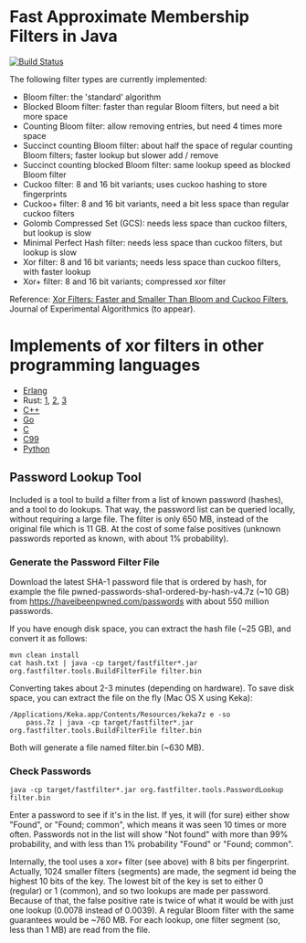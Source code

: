 # Fast Approximate Membership Filters in Java

[![Build Status](https://travis-ci.com/FastFilter/fastfilter_java.svg?branch=master)](https://travis-ci.com/FastFilter/fastfilter_java)

The following filter types are currently implemented:

* Bloom filter: the 'standard' algorithm
* Blocked Bloom filter: faster than regular Bloom filters, but need a bit more space
* Counting Bloom filter: allow removing entries, but need 4 times more space
* Succinct counting Bloom filter: about half the space of regular counting Bloom filters; faster lookup but slower add / remove
* Succinct counting blocked Bloom filter: same lookup speed as blocked Bloom filter
* Cuckoo filter: 8 and 16 bit variants; uses cuckoo hashing to store fingerprints
* Cuckoo+ filter: 8 and 16 bit variants, need a bit less space than regular cuckoo filters
* Golomb Compressed Set (GCS): needs less space than cuckoo filters, but lookup is slow
* Minimal Perfect Hash filter: needs less space than cuckoo filters, but lookup is slow
* Xor filter: 8 and 16 bit variants; needs less space than cuckoo filters, with faster lookup
* Xor+ filter: 8 and 16 bit variants; compressed xor filter

Reference: [Xor Filters: Faster and Smaller Than Bloom and Cuckoo Filters](https://arxiv.org/abs/1912.08258), Journal of Experimental Algorithmics (to appear).

# Implements of xor filters in other programming languages

* [Erlang](https://github.com/mpope9/exor_filter)
* Rust: [1](https://github.com/bnclabs/xorfilter), [2](https://github.com/codri/xorfilter-rs), [3](https://github.com/Polochon-street/rustxorfilter)
* [C++](https://github.com/FastFilter/fastfilter_cpp)
* [Go](https://github.com/FastFilter/xorfilter)
* [C](https://github.com/FastFilter/xor_singleheader)
* [C99](https://github.com/skeeto/xf8)
* [Python](https://github.com/GreyDireWolf/pyxorfilter)

## Password Lookup Tool

Included is a tool to build a filter from a list of known password (hashes), and a tool to do lookups. That way, the password list can be queried locally, without requiring a large file. The filter is only 650 MB, instead of the original file which is 11 GB. At the cost of some false positives (unknown passwords reported as known, with about 1% probability).

### Generate the Password Filter File

Download the latest SHA-1 password file that is ordered by hash,
for example the file pwned-passwords-sha1-ordered-by-hash-v4.7z (~10 GB)
from https://haveibeenpwned.com/passwords
with about 550 million passwords.

If you have enough disk space, you can extract the hash file (~25 GB),
and convert it as follows:

    mvn clean install
    cat hash.txt | java -cp target/fastfilter*.jar org.fastfilter.tools.BuildFilterFile filter.bin

Converting takes about 2-3 minutes (depending on hardware).
To save disk space, you can extract the file on the fly (Mac OS X using Keka):

    /Applications/Keka.app/Contents/Resources/keka7z e -so
        pass.7z | java -cp target/fastfilter*.jar org.fastfilter.tools.BuildFilterFile filter.bin

Both will generate a file named filter.bin (~630 MB).

### Check Passwords

    java -cp target/fastfilter*.jar org.fastfilter.tools.PasswordLookup filter.bin

Enter a password to see if it's in the list.
If yes, it will (for sure) either show "Found", or "Found; common",
which means it was seen 10 times or more often.
Passwords not in the list will show "Not found" with more than 99% probability,
and with less than 1% probability "Found" or "Found; common".

Internally, the tool uses a xor+ filter (see above) with 8 bits per fingerprint. Actually, 1024 smaller filters (segments) are made, the segment id being the highest 10 bits of the key. The lowest bit of the key is set to either 0 (regular) or 1 (common), and so two lookups are made per password. Because of that, the false positive rate is twice of what it would be with just one lookup (0.0078 instead of 0.0039). A regular Bloom filter with the same guarantees would be ~760 MB. For each lookup, one filter segment (so, less than 1 MB) are read from the file.



